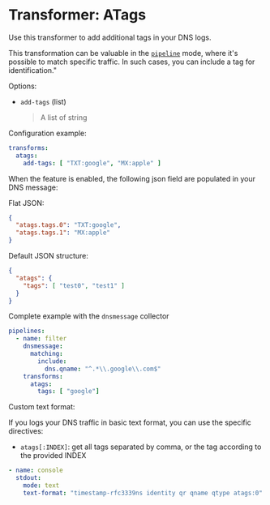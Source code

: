 # Transformer: ATags

Use this transformer to add additional tags in your DNS logs.

This transformation can be valuable in the [`pipeline`](https://github.com/dmachard/DNS-collector/blob/main/docs/running_mode.md#pipelining) mode, where it's possible to match specific traffic.
In such cases, you can include a tag for identification."

Options:

* `add-tags` (list)
  > A list of string

Configuration example:

```yaml
transforms:
  atags:
    add-tags: [ "TXT:google", "MX:apple" ]
```

When the feature is enabled, the following json field are populated in your DNS message:

Flat JSON:

```json
{
  "atags.tags.0": "TXT:google",
  "atags.tags.1": "MX:apple"
}
```

Default JSON structure:

```json
{
  "atags": {
    "tags": [ "test0", "test1" ]
  }
}
```

Complete example with the `dnsmessage` collector

```yaml
pipelines:
  - name: filter
    dnsmessage:
      matching:
        include:
          dns.qname: "^.*\\.google\\.com$"
    transforms:
      atags:
        tags: [ "google"]
```

Custom text format:

If you logs your DNS traffic in basic text format, you can use the specific directives:

- `atags[:INDEX]`: get all tags separated by comma, or the tag according to the provided INDEX

```yaml
- name: console
  stdout:
    mode: text
    text-format: "timestamp-rfc3339ns identity qr qname qtype atags:0"
```
